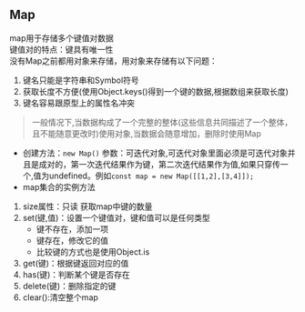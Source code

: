## Map
map用于存储多个键值对数据  
键值对的特点：键具有唯一性  
没有Map之前都用对象来存储，用对象来存储有以下问题：
1. 键名只能是字符串和Symbol符号
2. 获取长度不方便(使用Object.keys()得到一个键的数据,根据数组来获取长度)
3. 键名容易跟原型上的属性名冲突
> 一般情况下,当数据构成了一个完整的整体(这些信息共同描述了一个整体，且不能随意更改时)使用对象,当数据会随意增加，删除时使用Map 
* 创建方法：```new Map()``` 参数：可迭代对象,可迭代对象里面必须是可迭代对象并且是成对的，第一次迭代结果作为键，第二次迭代结果作为值,如果只穿传一个,值为undefined。例如```const map = new Map([[1,2],[3,4]]);```
* map集合的实例方法
1. size属性：只读 获取map中键的数量
2. set(键,值)：设置一个键值对，键和值可以是任何类型
   - 键不存在，添加一项
   - 键存在，修改它的值
   - 比较键的方式也是使用Object.is
3. get(键)：根据键返回对应的值
4. has(键)：判断某个键是否存在
5. delete(键)：删除指定的键
6. clear():清空整个map
